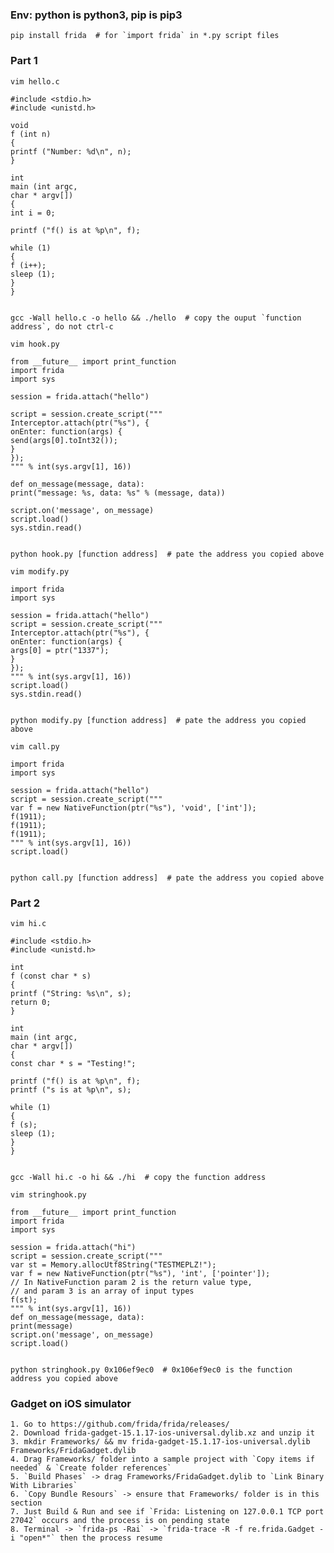 ### Env: python is python3, pip is pip3

    pip install frida  # for `import frida` in *.py script files


### Part 1

`vim hello.c`

    #include <stdio.h>
    #include <unistd.h>
    
    void
    f (int n)
    {
    printf ("Number: %d\n", n);
    }
    
    int
    main (int argc,
    char * argv[])
    {
    int i = 0;
    
    printf ("f() is at %p\n", f);
    
    while (1)
    {
    f (i++);
    sleep (1);
    }
    }


    gcc -Wall hello.c -o hello && ./hello  # copy the ouput `function address`, do not ctrl-c



`vim hook.py`

    from __future__ import print_function
    import frida
    import sys
    
    session = frida.attach("hello")
    
    script = session.create_script("""
    Interceptor.attach(ptr("%s"), {
    onEnter: function(args) {
    send(args[0].toInt32());
    }
    });
    """ % int(sys.argv[1], 16))
    
    def on_message(message, data):
    print("message: %s, data: %s" % (message, data))
    
    script.on('message', on_message)
    script.load()
    sys.stdin.read()


    python hook.py [function address]  # pate the address you copied above



`vim modify.py`

    import frida
    import sys
    
    session = frida.attach("hello")
    script = session.create_script("""
    Interceptor.attach(ptr("%s"), {
    onEnter: function(args) {
    args[0] = ptr("1337");
    }
    });
    """ % int(sys.argv[1], 16))
    script.load()
    sys.stdin.read()


    python modify.py [function address]  # pate the address you copied above



`vim call.py`

    import frida
    import sys
    
    session = frida.attach("hello")
    script = session.create_script("""
    var f = new NativeFunction(ptr("%s"), 'void', ['int']);
    f(1911);
    f(1911);
    f(1911);
    """ % int(sys.argv[1], 16))
    script.load()


    python call.py [function address]  # pate the address you copied above





### Part 2

`vim hi.c`

    #include <stdio.h>
    #include <unistd.h>
    
    int
    f (const char * s)
    {
    printf ("String: %s\n", s);
    return 0;
    }
    
    int
    main (int argc,
    char * argv[])
    {
    const char * s = "Testing!";
    
    printf ("f() is at %p\n", f);
    printf ("s is at %p\n", s);
    
    while (1)
    {
    f (s);
    sleep (1);
    }
    }


    gcc -Wall hi.c -o hi && ./hi  # copy the function address 



`vim stringhook.py`

    from __future__ import print_function
    import frida
    import sys
    
    session = frida.attach("hi")
    script = session.create_script("""
    var st = Memory.allocUtf8String("TESTMEPLZ!");
    var f = new NativeFunction(ptr("%s"), 'int', ['pointer']);
    // In NativeFunction param 2 is the return value type,
    // and param 3 is an array of input types
    f(st);
    """ % int(sys.argv[1], 16))
    def on_message(message, data):
    print(message)
    script.on('message', on_message)
    script.load()


    python stringhook.py 0x106ef9ec0  # 0x106ef9ec0 is the function address you copied above




### Gadget on iOS simulator

    1. Go to https://github.com/frida/frida/releases/
    2. Download frida-gadget-15.1.17-ios-universal.dylib.xz and unzip it
    3. mkdir Frameworks/ && mv frida-gadget-15.1.17-ios-universal.dylib Frameworks/FridaGadget.dylib
    4. Drag Frameworks/ folder into a sample project with `Copy items if needed` & `Create folder references`
    5. `Build Phases` -> drag Frameworks/FridaGadget.dylib to `Link Binary With Libraries`
    6. `Copy Bundle Resours` -> ensure that Frameworks/ folder is in this section
    7. Just Build & Run and see if `Frida: Listening on 127.0.0.1 TCP port 27042` occurs and the process is on pending state
    8. Terminal -> `frida-ps -Rai` -> `frida-trace -R -f re.frida.Gadget -i "open*"` then the process resume

